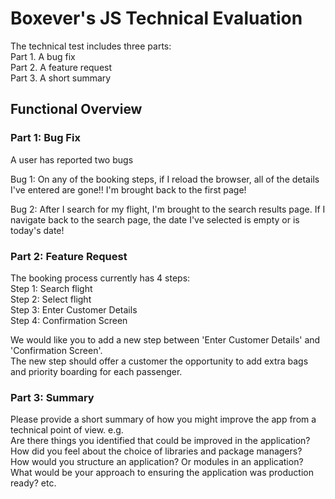 # Boxever's JS Technical Evaluation

The technical test includes three parts:  
Part 1. A bug fix  
Part 2. A feature request  
Part 3. A short summary   


## Functional Overview

### Part 1: Bug Fix

A user has reported two bugs
  
Bug 1: On any of the booking steps, if I reload the browser, all of the details I've entered are gone!! 
I'm brought back to the first page!  

Bug 2: After I search for my flight, I'm brought to the search results page. 
If I navigate back to the search page, the date I've selected is empty or is today's date!


### Part 2: Feature Request
The booking process currently has 4 steps:  
Step 1: Search flight  
Step 2: Select flight  
Step 3: Enter Customer Details  
Step 4: Confirmation Screen  

We would like you to add a new step between 'Enter Customer Details' and 'Confirmation Screen'.   
The new step should offer a customer the opportunity to add extra bags and priority boarding for each passenger.

### Part 3: Summary 
Please provide a short summary of how you might improve the app from a technical point of view.  e.g.   
 Are there things you identified that could be improved in the application?  
 How did you feel about the choice of libraries and package managers?   
 How would you structure an application? Or modules in an application?   
 What would be your approach to ensuring the application was production ready? etc.  